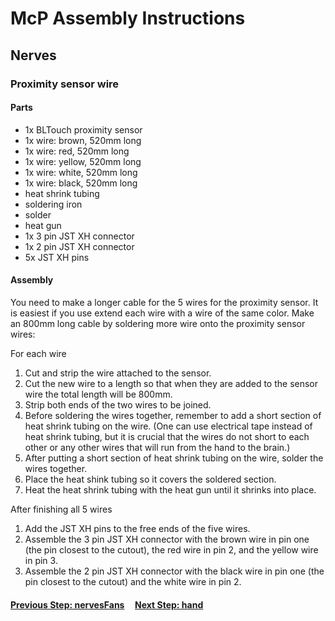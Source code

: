 # McP Assembly Instructions

## Nerves


### Proximity sensor wire

#### Parts  

* 1x BLTouch proximity sensor
* 1x wire: brown, 520mm long
* 1x wire: red, 520mm long
* 1x wire: yellow, 520mm long
* 1x wire: white, 520mm long
* 1x wire: black, 520mm long
* heat shrink tubing
* soldering iron
* solder 
* heat gun
* 1x 3 pin JST XH connector
* 1x 2 pin JST XH connector
* 5x JST XH pins

#### Assembly

You need to make a longer cable for the 5 wires for the proximity sensor.  It is easiest if you use extend each wire with a wire of the same color.
Make an 800mm long cable by soldering more wire onto the proximity sensor wires:

For each wire
1. Cut and strip the wire attached to the sensor.
1. Cut the new wire to a length so that when they are added to the sensor wire the total length will be 800mm.
1. Strip both ends of the two wires to be joined.
1. Before soldering the wires together, remember to add a short section of heat shrink tubing on the wire.
(One can use electrical tape instead of heat shrink tubing, but it is crucial that the wires do not short to each other or any other wires that will run from the hand to the brain.)
1. After putting a short section of heat shrink tubing on the wire, solder the wires together.
1. Place the heat shink tubing so it covers the soldered section. 
1. Heat the heat shrink tubing with the heat gun until it shrinks into place.


After finishing all 5 wires
1. Add the JST XH pins to the free ends of the five wires.
1. Assemble the 3 pin JST XH connector with the brown wire in pin one (the pin closest to the cutout), the red wire in pin 2, and the yellow wire in pin 3.
1. Assemble the 2 pin JST XH connector with the black wire in pin one (the pin closest to the cutout) and the white wire in pin 2.
#### [Previous Step: nervesFans](nervesFans.md) &nbsp;&nbsp;&nbsp; [Next Step: hand](hand.md)

